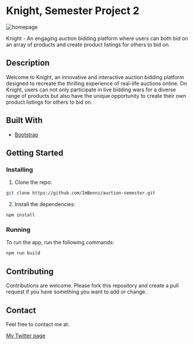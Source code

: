 # Knight, Semester Project 2

![homepage](https://media.discordapp.net/attachments/1040397419931779072/1115640383054024777/image.png?width=787&height=674)

Knight - An engaging auction bidding platform where users can both bid on an array of products and create product listings for others to bid on.

## Description

Welcome to Knight, an innovative and interactive auction bidding platform designed to recreate the thrilling experience of real-life auctions online. On Knight, users can not only participate in live bidding wars for a diverse range of products but also have the unique opportunity to create their own product listings for others to bid on.

## Built With

- [Bootstrap](https://getbootstrap.com/)

## Getting Started

### Installing

1. Clone the repo:

```bash
git clone https://github.com/ImBenni/auction-semester.git
```

2. Install the dependencies:

```
npm install
```

### Running

To run the app, run the following commands:

```bash
npm run build
```

## Contributing

Contributions are welcome. Please fork this repository and create a pull request if you have something you want to add or change.

## Contact

Feel free to contact me at:

[My Twitter page](https://twitter.com/IssaMeBenni)
